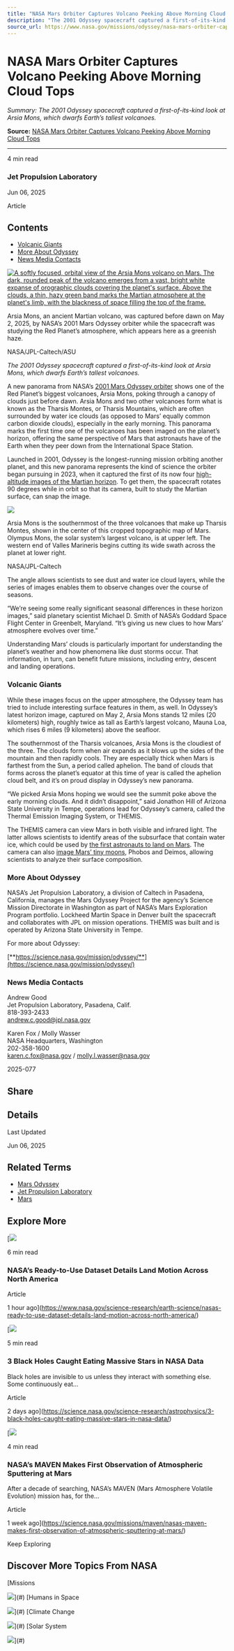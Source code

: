 ```yaml
---
title: "NASA Mars Orbiter Captures Volcano Peeking Above Morning Cloud Tops"
description: "The 2001 Odyssey spacecraft captured a first-of-its-kind look at Arsia Mons, which dwarfs Earth’s tallest volcanoes."
source_url: https://www.nasa.gov/missions/odyssey/nasa-mars-orbiter-captures-volcano-peeking-above-morning-cloud-tops/
---
```


# NASA Mars Orbiter Captures Volcano Peeking Above Morning Cloud Tops

*Summary: The 2001 Odyssey spacecraft captured a first-of-its-kind look at Arsia Mons, which dwarfs Earth’s tallest volcanoes.*

**Source:** [NASA Mars Orbiter Captures Volcano Peeking Above Morning Cloud Tops](https://www.nasa.gov/missions/odyssey/nasa-mars-orbiter-captures-volcano-peeking-above-morning-cloud-tops/)

---

4 min read

### Jet Propulsion Laboratory

Jun 06, 2025

Article

## Contents

- [Volcanic Giants](#hds-sidebar-nav-1)
- [More About Odyssey](#hds-sidebar-nav-2)
- [News Media Contacts](#hds-sidebar-nav-3)

[![A softly focused, orbital view of the Arsia Mons volcano on Mars. The dark, rounded peak of the volcano emerges from a vast, bright white expanse of orographic clouds covering the planet's surface. Above the clouds, a thin, hazy green band marks the Martian atmosphere at the planet's limb, with the blackness of space filling the top of the frame.](https://www.nasa.gov/wp-content/uploads/2025/06/1-themis-views-mars-arsia-mons-volcano-crop1.jpg?w=2048)](https://www.nasa.gov/wp-content/uploads/2025/06/1-themis-views-mars-arsia-mons-volcano-crop1.jpg)

Arsia Mons, an ancient Martian volcano, was captured before dawn on May 2, 2025, by NASA’s 2001 Mars Odyssey orbiter while the spacecraft was studying the Red Planet’s atmosphere, which appears here as a greenish haze.

NASA/JPL-Caltech/ASU

*The 2001 Odyssey spacecraft captured a first-of-its-kind look at Arsia Mons, which dwarfs Earth’s tallest volcanoes.*

A new panorama from NASA’s [2001 Mars Odyssey orbiter](https://science.nasa.gov/mission/odyssey/) shows one of the Red Planet’s biggest volcanoes, Arsia Mons, poking through a canopy of clouds just before dawn. Arsia Mons and two other volcanoes form what is known as the Tharsis Montes, or Tharsis Mountains, which are often surrounded by water ice clouds (as opposed to Mars’ equally common carbon dioxide clouds), especially in the early morning. This panorama marks the first time one of the volcanoes has been imaged on the planet’s horizon, offering the same perspective of Mars that astronauts have of the Earth when they peer down from the International Space Station.

Launched in 2001, Odyssey is the longest-running mission orbiting another planet, and this new panorama represents the kind of science the orbiter began pursuing in 2023, when it captured the first of its now four [high-altitude images of the Martian horizon](https://www.nasa.gov/missions/odyssey/nasa-orbiter-snaps-stunning-views-of-mars-horizon/). To get them, the spacecraft rotates 90 degrees while in orbit so that its camera, built to study the Martian surface, can snap the image.

[![](https://www.nasa.gov/wp-content/uploads/2025/06/e1-pia17357-arsia-mons-map.jpg?w=1574)](https://www.nasa.gov/wp-content/uploads/2025/06/e1-pia17357-arsia-mons-map.jpg)

Arsia Mons is the southernmost of the three volcanoes that make up Tharsis Montes, shown in the center of this cropped topographic map of Mars. Olympus Mons, the solar system’s largest volcano, is at upper left. The western end of Valles Marineris begins cutting its wide swath across the planet at lower right.

NASA/JPL-Caltech

The angle allows scientists to see dust and water ice cloud layers, while the series of images enables them to observe changes over the course of seasons.

“We’re seeing some really significant seasonal differences in these horizon images,” said planetary scientist Michael D. Smith of NASA’s Goddard Space Flight Center in Greenbelt, Maryland. “It’s giving us new clues to how Mars’ atmosphere evolves over time.”

Understanding Mars’ clouds is particularly important for understanding the planet’s weather and how phenomena like dust storms occur. That information, in turn, can benefit future missions, including entry, descent and landing operations.

### Volcanic Giants

While these images focus on the upper atmosphere, the Odyssey team has tried to include interesting surface features in them, as well. In Odyssey’s latest horizon image, captured on May 2, Arsia Mons stands 12 miles (20 kilometers) high, roughly twice as tall as Earth’s largest volcano, Mauna Loa, which rises 6 miles (9 kilometers) above the seafloor.

The southernmost of the Tharsis volcanoes, Arsia Mons is the cloudiest of the three. The clouds form when air expands as it blows up the sides of the mountain and then rapidly cools. They are especially thick when Mars is farthest from the Sun, a period called aphelion. The band of clouds that forms across the planet’s equator at this time of year is called the aphelion cloud belt, and it’s on proud display in Odyssey’s new panorama.

“We picked Arsia Mons hoping we would see the summit poke above the early morning clouds. And it didn’t disappoint,” said Jonathon Hill of Arizona State University in Tempe, operations lead for Odyssey’s camera, called the Thermal Emission Imaging System, or THEMIS.

The THEMIS camera can view Mars in both visible and infrared light. The latter allows scientists to identify areas of the subsurface that contain water ice, which could be used by [the first astronauts to land on Mars](https://www.nasa.gov/solar-system/nasas-treasure-map-for-water-ice-on-mars/). The camera can also [image Mars’ tiny moons](https://www.nasa.gov/centers-and-facilities/jpl/three-new-views-of-mars-moon-phobos/), Phobos and Deimos, allowing scientists to analyze their surface composition.

### More About Odyssey

NASA’s Jet Propulsion Laboratory, a division of Caltech in Pasadena, California, manages the Mars Odyssey Project for the agency’s Science Mission Directorate in Washington as part of NASA’s Mars Exploration Program portfolio. Lockheed Martin Space in Denver built the spacecraft and collaborates with JPL on mission operations. THEMIS was built and is operated by Arizona State University in Tempe.

For more about Odyssey:

[**https://science.nasa.gov/mission/odyssey/**](https://science.nasa.gov/mission/odyssey/)

### News Media Contacts

Andrew Good  
Jet Propulsion Laboratory, Pasadena, Calif.  
818-393-2433  
[andrew.c.good@jpl.nasa.gov](mailto:andrew.c.good@jpl.nasa.gov)

Karen Fox / Molly Wasser  
NASA Headquarters, Washington  
202-358-1600  
[karen.c.fox@nasa.gov](mailto:karen.c.fox@nasa.gov) / [molly.l.wasser@nasa.gov](mailto:molly.l.wasser@nasa.gov)

2025-077

## Share

## Details

Last Updated

Jun 06, 2025

## Related Terms

- [Mars Odyssey](https://science.nasa.gov/mission/odyssey)
- [Jet Propulsion Laboratory](https://www.nasa.gov/jpl/)
- [Mars](https://science.nasa.gov/mars/)

## Explore More

[![](https://www.nasa.gov/wp-content/uploads/2025/06/1-usgs-triptych.jpg?w=300)

6 min read

### NASA’s Ready-to-Use Dataset Details Land Motion Across North America

Article

1 hour ago](https://www.nasa.gov/science-research/earth-science/nasas-ready-to-use-dataset-details-land-motion-across-north-america/)

[![](https://images-assets.nasa.gov/image/PIA20027/PIA20027~large.jpg)

5 min read

### 3 Black Holes Caught Eating Massive Stars in NASA Data

Black holes are invisible to us unless they interact with something else. Some continuously eat…

Article

2 days ago](https://science.nasa.gov/science-research/astrophysics/3-black-holes-caught-eating-massive-stars-in-nasa-data/)

[![](https://assets.science.nasa.gov/dynamicimage/assets/science/psd/mars/resources/detail_files/3850_1marsglobe1-full2.jpg)

4 min read

### NASA’s MAVEN Makes First Observation of Atmospheric Sputtering at Mars

After a decade of searching, NASA’s MAVEN (Mars Atmosphere Volatile Evolution) mission has, for the…

Article

1 week ago](https://science.nasa.gov/missions/maven/nasas-maven-makes-first-observation-of-atmospheric-sputtering-at-mars/)

Keep Exploring

## Discover More Topics From NASA

[Missions

![](https://www.nasa.gov/wp-content/plugins/nasa-blocks/assets/images/topic-cards/topic-card-sample-1.jpg)](#)
[Humans in Space

![](https://www.nasa.gov/wp-content/plugins/nasa-blocks/assets/images/topic-cards/topic-card-sample-2.jpg)](#)
[Climate Change

![](https://www.nasa.gov/wp-content/plugins/nasa-blocks/assets/images/topic-cards/topic-card-sample-3.jpg)](#)
[Solar System

![](https://www.nasa.gov/wp-content/plugins/nasa-blocks/assets/images/topic-cards/topic-card-sample-4.jpg)](#)